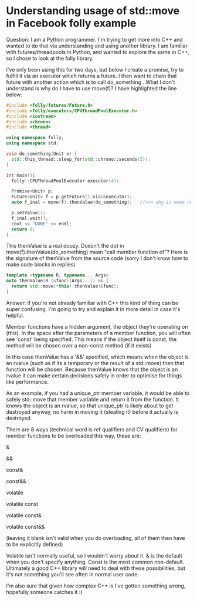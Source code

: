 # Understanding usage of std::move in Facebook folly example
Question:
I am a Python programmer. I'm trying to get more into C++ and wanted to do that via understanding and using another library. I am familiar with futures/threadpools in Python, and wanted to explore the same in C++, so I chose to look at the folly library.

I've only been using this for two days, but below I create a promise, try to fulfill it via an executor which returns a future. I then want to chain that future with another action which is to call do_something . What I don't understand is why do I have to use move(f)? I have highlighted the line below:
```C++
#include <folly/futures/Future.h>
#include <folly/executors/CPUThreadPoolExecutor.h>
#include <iostream>
#include <chrono>
#include <thread>

using namespace folly;
using namespace std;

void do_something(Unit x) {
  std::this_thread::sleep_for(std::chrono::seconds(5));
}

int main(){
  folly::CPUThreadPoolExecutor executor(4);

  Promise<Unit> p;
  Future<Unit> f = p.getFuture().via(&executor);
  auto f_inal = move(f).thenValue(do_something);   //<<< why is move needed here?

  p.setValue();
  f_inal.wait();
  cout << "DONE" << endl;
  return 0;
}
```

This thenValue is a real doozy. Doesn't the dot in move(f).thenValue(do_something) mean "call member function of"? Here is the signature of thenValue from the source code (sorry I don't know how to make code blocks in replies)
```C++
template <typename R, typename... Args>
auto thenValue(R (&func)(Args...)) && {
  return std::move(*this).thenValue(&func);
}
```

Answer:
if you're not already familiar with C++ this kind of thing can be super confusing. I'm going to try and explain it in more detail in case it's helpful.

Member functions have a hidden argument, the object they're operating on (this). In the space after the parameters of a member function, you will often see 'const' being specified. This means if the object itself is const, the method will be chosen over a non-const method (if it exists)

In this case thenValue has a '&&' specified, which means when the object is an rvalue (such as if its a temporary or the result of a std::move) then that function will be chosen. Because thenValue knows that the object is an rvalue it can make certain decisions safely in order to optimise for things like performance.

As an example, if you had a unique_ptr member variable, it would be able to safely std::move that member variable and return it from the function. It knows the object is an rvalue, so that unique_ptr is likely about to get destroyed anyway, no harm in moving it (stealing it) before it actually is destroyed.

There are 8 ways (technical word is ref qualifiers and CV qualifiers) for member functions to be overloaded this way, these are:

&

&&

const&

const&&

volatile

volatile const

volatile const&

volatile const&&

(leaving it blank isn't valid when you do overloading, all of them then have to be explicitly defined)

Volatile isn't normally useful, so I wouldn't worry about it. & is the default when you don't specify anything. Const is the most common non-default. Ultimately a good C++ library will need to deal with these possibilities, but it's not something you'll see often in normal user code.

I'm also sure that given how complex C++ is I've gotten something wrong, hopefully someone catches it :)
